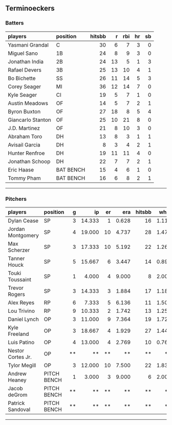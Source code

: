 ## Terminoeckers

### Batters

 
|players           |position  | hitsbb|  r| rbi| hr| sb| 
|:-----------------|:---------|------:|--:|---:|--:|--:| 
|Yasmani Grandal   |C         |     30|  6|   7|  3|  0| 
|Miguel Sano       |1B        |     24|  8|   9|  3|  0| 
|Jonathan India    |2B        |     24| 13|   5|  1|  3| 
|Rafael Devers     |3B        |     25| 13|  10|  4|  1| 
|Bo Bichette       |SS        |     26| 11|  14|  5|  3| 
|Corey Seager      |MI        |     36| 12|  14|  7|  0| 
|Kyle Seager       |CI        |     19|  5|   7|  1|  0| 
|Austin Meadows    |OF        |     14|  5|   7|  2|  1| 
|Byron Buxton      |OF        |     27| 18|   8|  5|  4| 
|Giancarlo Stanton |OF        |     25| 10|  21|  8|  0| 
|J.D. Martinez     |OF        |     21|  8|  10|  3|  0| 
|Abraham Toro      |DH        |     13|  8|   3|  1|  1| 
|Avisail Garcia    |DH        |      8|  3|   4|  2|  1| 
|Hunter Renfroe    |DH        |     19| 11|  11|  4|  0| 
|Jonathan Schoop   |DH        |     22|  7|   7|  2|  1| 
|Eric Haase        |BAT BENCH |     15|  4|   6|  1|  0| 
|Tommy Pham        |BAT BENCH |     16|  6|   8|  2|  1| 


* * *

### Pitchers

 
|players           |position    |  g|     ip| er|   era| hitsbb|  whip| so|  w| sv| 
|:-----------------|:-----------|--:|------:|--:|-----:|------:|-----:|--:|--:|--:| 
|Dylan Cease       |SP          |  3| 14.333|  1| 0.628|     16| 1.116| 24|  2|  0| 
|Jordan Montgomery |SP          |  4| 19.000| 10| 4.737|     28| 1.474| 25|  1|  0| 
|Max Scherzer      |SP          |  3| 17.333| 10| 5.192|     22| 1.269| 17|  1|  0| 
|Tanner Houck      |SP          |  5| 15.667|  6| 3.447|     14| 0.894| 24|  1|  0| 
|Touki Toussaint   |SP          |  1|  4.000|  4| 9.000|      8| 2.000|  5|  0|  0| 
|Trevor Rogers     |SP          |  3| 14.333|  3| 1.884|     17| 1.186| 19|  0|  0| 
|Alex Reyes        |RP          |  6|  7.333|  5| 6.136|     11| 1.500| 11|  3|  0| 
|Lou Trivino       |RP          |  9| 10.333|  2| 1.742|     13| 1.258| 13|  2|  1| 
|Daniel Lynch      |OP          |  3| 11.000|  9| 7.364|     19| 1.727|  8|  0|  0| 
|Kyle Freeland     |OP          |  3| 18.667|  4| 1.929|     27| 1.446| 15|  2|  0| 
|Luis Patino       |OP          |  4| 13.000|  4| 2.769|     10| 0.769|  9|  1|  0| 
|Nestor Cortes Jr. |OP          | **|     **| **|    **|     **|    **| **| **| **| 
|Tylor Megill      |OP          |  3| 12.000| 10| 7.500|     22| 1.833| 11|  1|  0| 
|Andrew Heaney     |PITCH BENCH |  1|  3.000|  3| 9.000|      6| 2.000|  4|  0|  0| 
|Jacob deGrom      |PITCH BENCH | **|     **| **|    **|     **|    **| **| **| **| 
|Patrick Sandoval  |PITCH BENCH | **|     **| **|    **|     **|    **| **| **| **| 


* * *


